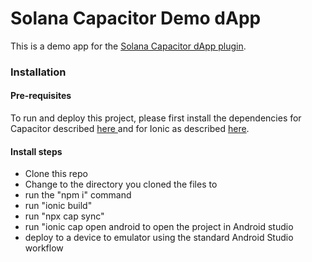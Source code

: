 <h1>Solana Capacitor Demo dApp</h1>
<p>This is a demo app for the <a href="https://github.com/nolsonlabs/solana-capacitor-dapp">Solana Capacitor dApp plugin</a>.</p>
<h3>Installation</h3>
<h4>Pre-requisites</h4>
<p>To run and deploy this project, please first install the dependencies for Capacitor described <a href="https://capacitorjs.com/docs/getting-started/environment-setup#android-requirements">here </a> and for Ionic as described <a href="https://ionicframework.com/docs/intro/cli">here</a>.

<h4>Install steps</h4>
<ul>
    <li>Clone this repo</li>
    <li>Change to the directory you cloned the files to</li>
    <li>run the "npm i" command</li>
    <li>run "ionic build"</li>
    <li>run "npx cap sync"</li>
    <li>run "ionic cap open android to open the project in Android studio</li>
    <li>deploy to a device to emulator using the standard Android Studio workflow</li>
</ul>
